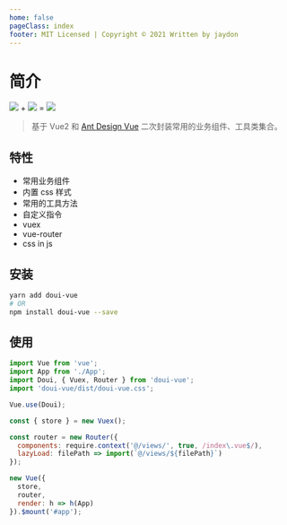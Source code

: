 ```yaml
---
home: false
pageClass: index
footer: MIT Licensed | Copyright © 2021 Written by jaydon
---
```


# 简介

<div class="logos">
  <img src="https://cn.vuejs.org/images/logo.png" />
  <span class="sign">+</span>
  <img src="https://gw.alipayobjects.com/zos/rmsportal/KDpgvguMpGfqaHPjicRK.svg" />
  <span class="sign">=</span>
  <img class="logo" src="http://f.dooomi.com/image/do.png" />
</div>

> 基于 Vue2 和 [Ant Design Vue](https://antdv.com) 二次封装常用的业务组件、工具类集合。

## 特性

- 常用业务组件
- 内置 css 样式
- 常用的工具方法
- 自定义指令
- vuex
- vue-router
- css in js

## 安装

```bash
yarn add doui-vue
# OR
npm install doui-vue --save
```

## 使用

```js
import Vue from 'vue';
import App from './App';
import Doui, { Vuex, Router } from 'doui-vue';
import 'doui-vue/dist/doui-vue.css';

Vue.use(Doui);

const { store } = new Vuex();

const router = new Router({
  components: require.context('@/views/', true, /index\.vue$/),
  lazyLoad: filePath => import(`@/views/${filePath}`)
});

new Vue({
  store,
  router,
  render: h => h(App)
}).$mount('#app');
```
